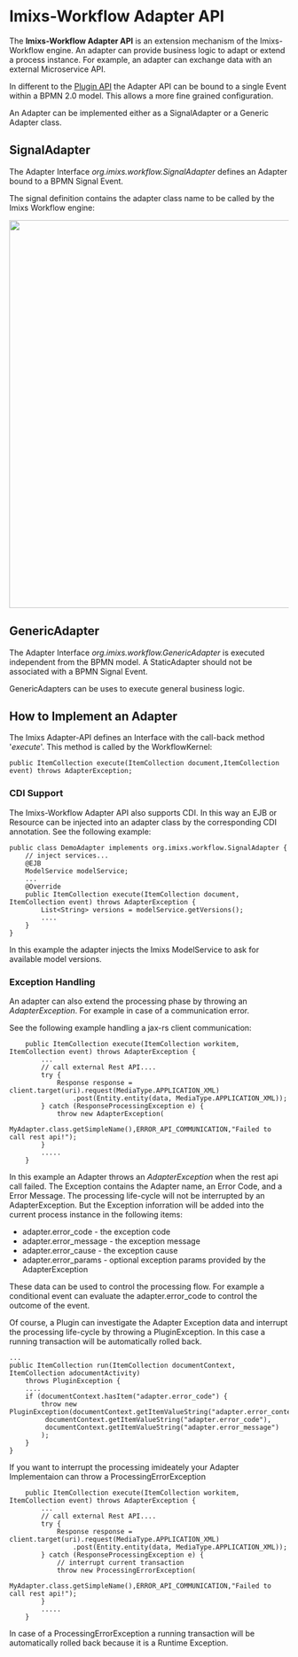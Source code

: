 # Imixs-Workflow Adapter API

The **Imixs-Workflow Adapter API** is an extension mechanism of the Imixs-Workflow engine. An adapter can provide business logic to adapt or extend a process instance. For example, an adapter can exchange data with an external Microservice API. 

In different to the [Plugin API](./plugin-api.html) the Adapter API can be bound to a single Event within a BPMN 2.0 model. This allows a more fine grained configuration. 

An Adapter can be implemented either as a SignalAdapter or a Generic Adapter class.

   
## SignalAdapter

The Adapter Interface _org.imixs.workflow.SignalAdapter_ defines an Adapter bound to a BPMN Signal Event. 

The signal definition contains the adapter class name to be called by the Imixs Workflow engine:

<img src="../images/modelling/bpmn_screen_37.png" style="width:700px"/>

## GenericAdapter 

The Adapter Interface _org.imixs.workflow.GenericAdapter_ is executed independent from the BPMN model. A StaticAdapter should not be associated with a BPMN Signal Event.

GenericAdapters can be uses to execute general business logic.  



## How to Implement an Adapter

The Imixs Adapter-API defines an Interface with the call-back method '_execute_'. This method is called by the WorkflowKernel:
     
    public ItemCollection execute(ItemCollection document,ItemCollection event) throws AdapterException;
   
   

### CDI Support

The Imixs-Workflow Adapter API also supports CDI. In this way an EJB or Resource can be injected into an adapter class by the corresponding CDI annotation. See the following example:


	public class DemoAdapter implements org.imixs.workflow.SignalAdapter {
	    // inject services...
	    @EJB
	    ModelService modelService;
	    ...
	    @Override
		public ItemCollection execute(ItemCollection document, ItemCollection event) throws AdapterException {
			List<String> versions = modelService.getVersions();
			....
		}
	}

In this example the adapter injects the Imixs ModelService to ask for available model versions. 
 
### Exception Handling
    
An adapter can also extend the processing phase by throwing an _AdapterException_. For example in case of a communication error.

See the following example handling a jax-rs client communication:

		public ItemCollection execute(ItemCollection workitem, ItemCollection event) throws AdapterException {
			...
			// call external Rest API....
			try {
				Response response = client.target(uri).request(MediaType.APPLICATION_XML)
					.post(Entity.entity(data, MediaType.APPLICATION_XML));
			} catch (ResponseProcessingException e) {
				throw new AdapterException(
						MyAdapter.class.getSimpleName(),ERROR_API_COMMUNICATION,"Failed to call rest api!");
			}
			.....
		} 

In this example an Adapter throws an _AdapterException_ when the rest api call failed. The Exception contains the  Adapter name, an Error Code, and a Error Message. The processing life-cycle will not be interrupted by an AdapterException. But the Exception inforration will be added into the current process instance in the following items:


* adapter.error_code - the exception code
* adapter.error_message - the exception message
* adapter.error_cause - the exception cause
* adapter.error_params - optional exception params provided by the AdapterException

These data can be used to control the processing flow. For example a conditional event can evaluate the adapter.error_code to control the outcome of the event. 

Of course, a Plugin can investigate the Adapter Exception data and interrupt the processing life-cycle by throwing a PluginException. In this case a running transaction will be automatically rolled back. 

	...
	public ItemCollection run(ItemCollection documentContext, ItemCollection adocumentActivity)
		throws PluginException {
		....
		if (documentContext.hasItem("adapter.error_code") {
			throw new PluginException(documentContext.getItemValueString("adapter.error_context"),
		 	 documentContext.getItemValueString("adapter.error_code"),
			 documentContext.getItemValueString("adapter.error_message")
			);
		}
	}


If you want to interrupt the processing imideately your Adapter Implementaion can throw a ProcessingErrorException

		public ItemCollection execute(ItemCollection workitem, ItemCollection event) throws AdapterException {
			...
			// call external Rest API....
			try {
				Response response = client.target(uri).request(MediaType.APPLICATION_XML)
					.post(Entity.entity(data, MediaType.APPLICATION_XML));
			} catch (ResponseProcessingException e) {
				// interrupt current transaction
				throw new ProcessingErrorException(
						MyAdapter.class.getSimpleName(),ERROR_API_COMMUNICATION,"Failed to call rest api!");
			}
			.....
		}

In case of a ProcessingErrorException a running transaction will be automatically rolled back because it is a Runtime Exception. 


